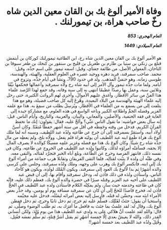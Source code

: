 <h1 dir="rtl">وفاة الأمير ألوغ بك بن القان معين الدين شاه رخّ صاحب هراة، بن تيمورلنك .</h1>

<h5 dir="rtl">العام الهجري:  853

العام الميلادي: 1449

</h5>

<p dir="rtl">هو الأمير ألوغ بك بن القان معين الدين شاه رخ، ابن الطاغية تيمورلنك كوركان بن أيتمش قنلغ بن زنكي بن سنيا بن طارم بن طغريل بن قليج بن سنقور بن كنجك بن طغر سبوقا بن التاخان، المغولي الأصل، من طائفة جغتاي، وقيل: اسمه تيمور على اسم جدِّه، وقيل: محمد. صاحب سمرقند، فريد دهره ووحيد عصره في العلوم العقلية، والهيئة، والهندسة، طوسي زمانه، وهو حنفيُّ المذهب. ولد في حدود 790، ونشأ في أيام جدِّه، وتزوج في أيامه, ولما مات جدُّه تيمور وآل الأمر إلى أبيه شاه رخ ولَّاه سمرقند وأعمالها فحكمها نيِّفًا وثلاثين سنة، وعمل بها رصدًا عظيمًا انتهى به إلى سنة وفاته، وقد جمع لهذا الرَّصد علماء هذا الفنِّ من سائر الأقطار، وأغدق عليهم الأموالَ، وأجرى لهم الرواتبَ الكثيرة، حتى رحل إليه علماء الهيئة والهندسة من البلاد البعيدة، وهُرِعَ إليه كل صاحب فضيلة، وهو مع هذا يتلفت إلى من يسمع به من العلماء في الأقطار، ويُرسِلُ يطلب من سمِعَ به. هذا مع علمه الغزير وفضله الجمِّ واطلاعه الكبير وباعه الواسعِ في هذه العلوم، مع مشاركةٍ جيدة إلى الغاية في فقه الحنفية، والأصلين، والمعاني، والبيان، والعربية، والتاريخ، وأيام الناس. قيل: إنه سأل بعض حواشيه: ما تقول الناس عنِّي؟ وألحَّ عليه، فقال: يقولون: إنك ما تحفظ القرآنَ الكريم، فدخل من وقته وحَفِظَه في أقل من ستة أشهر حفظًا مُتقَنًا. وكان أسنَّ أولاد أبيه، واستمَرَّ بسمرقند إلى أن خرج عن طاعتِه ولدُه عبد اللطيف، وسببه أنه لما ملك ألوغ بك هراة طَمِعَ ابنه عبد اللطيف أن يوليَه هراة فلم يفعل، وولَّاه بلخ، ولم يعطِه من مال جدِّه شاه رخ شيئًا. وكان ألوغ بك هذا مع فضله وغزير علمِه مسيكًا كوالده لا يصرف المال إلا بحقه، فسأمَتْه أمراؤه لذلك، وكاتبوا ولده عبد اللطيف في الخروج عن طاعتِه، وكان في نفسه ذلك، فانتهز الفرصة وخرج عن الطَّاعة، وبلغ أباه الخبر فتجرَّد لقتاله، والتقى معه، وفي ظنِّه أن ولده لا يثبُت لقتالِه، فلما التقى الفريقان وتقابلا هرب جماعة من أمراء ألوغ بك إلى ابنه، فانكسر ألوغ بك وهرب على وجهه، وملك ولدُه سمرقند، وجلس على كرسي والده أشهرًا ثم بدا لألوغ بك العود إلى سمرقند، ويكون المُلك لولدِه، ويكون هو كآحاد الناس، واستأذن ولدَه في ذلك فأذن له، ودخل سمرقند وأقام بها، إلى أن قبض عبد اللطيف على أخيه عبد العزيز وقتله صبرًا في حضرة والده ألوغ بك، فعظم ذلك عليه، فإنَّه كان في طاعته وخدمته حيث سار، ولم يمكِنْه الكلام فاستأذن ولده عبد اللطيف في الحجِّ فأذن له، فخرج قاصدًا للحجّ إلى أن كان عن سمرقند مسافة يوم أو يومين، وقد حذَّر بعض الأمراء ابنَه منه، وحسَّن له قتله، فأرسل إليه بعض أمرائه ليقتُلَه، فدخل عليه مخيَّمه واستحيا أن يقول: جئتُ لقَتْلِك، فسلَّم عليه ثم خرج، ثم دخل ثانيًا وخرج، ثم دخل ففطن ألوغ بك، وقال له: لقد علمتُ بما جئتَ به فافعل ما أمَرَك به، ثم طلب الوضوء وصلَّى، ثم قال: واللهِ لقد علمت أنَّ هلاكي على يد ولدي عبد اللطيف هذا من يومِ وُلِدَ، ولكن أنساني القدر ذلك، والله لا يعيشُ بعدي إلَّا خمسة أشهُرٍ ثم يقتل أشرَّ قِتلةٍ، ثم سلَّم نفسَه فقُتِل، وقُتِلَ ولدُه عبد اللطيف بعد خمسة أشهر!!</p></br>
